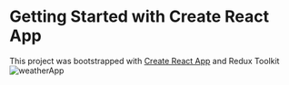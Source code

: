 # Getting Started with Create React App

This project was bootstrapped with [Create React App](https://github.com/facebook/create-react-app) and Redux Toolkit
![weatherApp](https://user-images.githubusercontent.com/32437089/120097597-ee075580-c14e-11eb-9233-cd5d92af2584.png)
